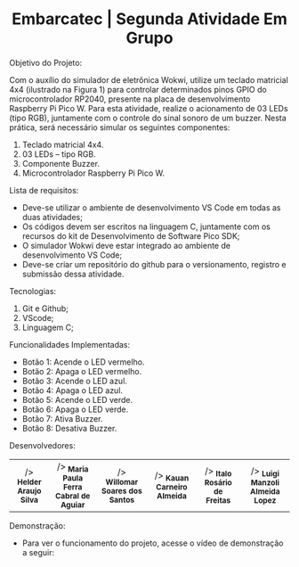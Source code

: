 
<h1 align="center">Embarcatec | Segunda Atividade Em Grupo</h1>

Objetivo do Projeto:

Com o auxílio do simulador de eletrônica Wokwi, utilize um teclado matricial 4x4 (ilustrado na Figura 1) para controlar determinados pinos GPIO do microcontrolador RP2040, presente na placa de desenvolvimento Raspberry Pi Pico W. Para esta atividade, realize o acionamento de 03 LEDs (tipo RGB), juntamente com o controle do sinal sonoro de um buzzer. 
Nesta prática, será necessário simular os seguintes componentes: 
1) Teclado matricial 4x4. 
2) 03 LEDs – tipo RGB. 
3) Componente Buzzer. 
4) Microcontrolador Raspberry Pi Pico W. 

Lista de requisitos:

- Deve-se utilizar o ambiente de desenvolvimento VS Code em todas as duas atividades; 
- Os códigos devem ser escritos na linguagem C, juntamente com os recursos do kit de Desenvolvimento de Software Pico SDK; 
- O simulador Wokwi deve estar integrado ao ambiente de desenvolvimento VS Code; 
- Deve-se criar um repositório do github para o versionamento, registro e submissão dessa atividade.

Tecnologias:

1. Git e Github;
2. VScode;
3. Linguagem C;

Funcionalidades Implementadas:

- Botão 1: Acende o LED vermelho.
- Botão 2: Apaga o LED vermelho.
- Botão 3: Acende o LED azul.
- Botão 4: Apaga o LED azul.
- Botão 5: Acende o LED verde.
- Botão 6: Apaga o LED verde.
- Botão 7: Ativa Buzzer.
- Botão 8: Desativa Buzzer.


Desenvolvedores:
 
<table>
  <tr>
    <td align="center">  /><sub><b> Helder Araujo Silva </b></td>
    <td align="center"> /><sub><b> Maria Paula Ferra Cabral de Aguiar </b></td>
    <td align="center"> /><sub><b> Willomar Soares dos Santos </b></td>
    <td align="center"> /><sub><b> Kauan Carneiro Almeida </b></td>
    <td align="center"> /><sub><b> Italo Rosário de Freitas </b></td>
    <td align="center"> /><sub><b> Luigi Manzoli Almeida Lopez </b></td>
    </tr>
</table>

Demonstração: 
- Para ver o funcionamento do projeto, acesse o vídeo de demonstração a seguir: 

    

   